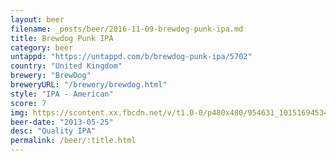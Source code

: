 ```yaml
---
layout: beer
filename: _posts/beer/2016-11-09-brewdog-punk-ipa.md
title: Brewdog Punk IPA
category: beer
untappd: "https://untappd.com/b/brewdog-punk-ipa/5702"
country: "United Kingdom"
brewery: "BrewDog"
breweryURL: "/brewery/brewdog.html"
style: "IPA - American"
score: 7
img: https://scontent.xx.fbcdn.net/v/t1.0-0/p480x480/954631_10151694534143745_666636865_n.jpg?oh=acde7684aafefec081b68943e3714f9c&oe=59EEA1B6
beer-date: "2013-05-25"
desc: "Quality IPA"
permalink: /beer/:title.html
---
```

